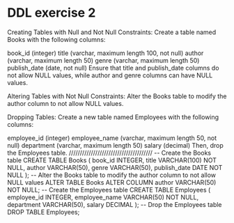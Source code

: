 # DDL exercise 2
Creating Tables with Null and Not Null Constraints:
Create a table named Books with the following columns:

book_id (integer)
title (varchar, maximum length 100, not null)
author (varchar, maximum length 50)
genre (varchar, maximum length 50)
publish_date (date, not null)
Ensure that title and publish_date columns do not allow NULL values, while author and genre columns can have NULL values.

Altering Tables with Not Null Constraints:
Alter the Books table to modify the author column to not allow NULL values.

Dropping Tables:
Create a new table named Employees with the following columns:

employee_id (integer)
employee_name (varchar, maximum length 50, not null)
department (varchar, maximum length 50)
salary (decimal)
Then, drop the Employees table.
//////////////////////////////////////
-- Create the Books table
CREATE TABLE Books (
    book_id INTEGER,
    title VARCHAR(100) NOT NULL,
    author VARCHAR(50),
    genre VARCHAR(50),
    publish_date DATE NOT NULL
);
-- Alter the Books table to modify the author column to not allow NULL values
ALTER TABLE Books
ALTER COLUMN author VARCHAR(50) NOT NULL;
-- Create the Employees table
CREATE TABLE Employees (
    employee_id INTEGER,
    employee_name VARCHAR(50) NOT NULL,
    department VARCHAR(50),
    salary DECIMAL
);
-- Drop the Employees table
DROP TABLE Employees;
